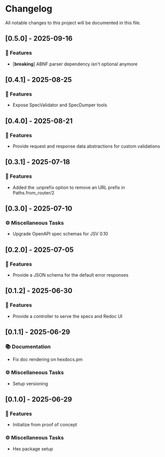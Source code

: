 # Changelog

All notable changes to this project will be documented in this file.

## [0.5.0] - 2025-09-16

### 🚀 Features

- [**breaking**] ABNF parser dependency isn't optional anymore

## [0.4.1] - 2025-08-25

### 🚀 Features

- Expose SpecValidator and SpecDumper tools

## [0.4.0] - 2025-08-21

### 🚀 Features

- Provide request and response data abstractions for custom validations

## [0.3.1] - 2025-07-18

### 🚀 Features

- Added the :unprefix option to remove an URL prefix in Paths.from_router/2

## [0.3.0] - 2025-07-10

### ⚙️ Miscellaneous Tasks

- Upgrade OpenAPI spec schemas for JSV 0.10

## [0.2.0] - 2025-07-05

### 🚀 Features

- Provide a JSON schema for the default error responses

## [0.1.2] - 2025-06-30

### 🚀 Features

- Provide a controller to serve the specs and Redoc UI

## [0.1.1] - 2025-06-29

### 📚 Documentation

- Fix doc rendering on hexdocs.pm

### ⚙️ Miscellaneous Tasks

- Setup versioning

## [0.1.0] - 2025-06-29

### 🚀 Features

- Initialize from proof of concept

### ⚙️ Miscellaneous Tasks

- Hex package setup

<!-- generated by git-cliff -->
